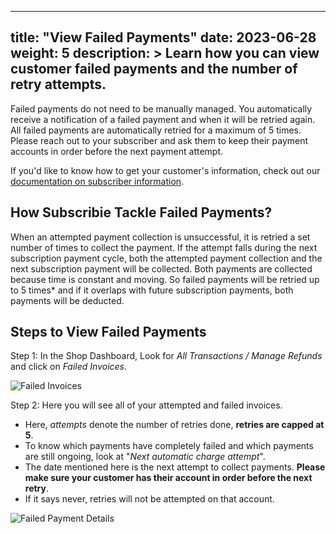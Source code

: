 
---
title: "View Failed Payments"
date: 2023-06-28
weight: 5
description: >
  Learn how you can view customer failed payments and the number of retry attempts.
---

Failed payments do not need to be manually managed. You automatically receive a notification of a failed payment and when it will be retried again. All failed payments are automatically retried for a maximum of 5 times. Please reach out to your subscriber and ask them to keep their payment accounts in order before the next payment attempt.

If you'd like to know how to get your customer's information, check out our [documentation on subscriber information](https://docs.subscribie.co.uk/docs/tasks/export-subscribers-from-your-shop/).

## How Subscribie Tackle Failed Payments?
When an attempted payment collection is unsuccessful, it is retried a set number of times to collect the payment. If the attempt falls during the next subscription payment cycle, both the attempted payment collection and the next subscription payment will be collected. Both payments are collected because time is constant and moving. So failed payments will be retried up to 5 times* and if it overlaps with future subscription payments, both payments will be deducted.

## Steps to View Failed Payments

Step 1: In the Shop Dashboard, Look for *All Transactions / Manage Refunds* and click on *Failed Invoices*.

![Failed Invoices](https://github.com/Subscribie/subscribie/assets/30567984/8e828555-6c32-4958-9b3a-41caba285e65)

Step 2: Here you will see all of your attempted and failed invoices.
- Here, *attempts* denote the number of retries done, **retries are capped at 5**.
- To know which payments have completely failed and which payments are still ongoing, look at "*Next automatic charge attempt*".
- The date mentioned here is the next attempt to collect payments. **Please make sure your customer has their account in order before the next retry**.
- If it says never, retries will not be attempted on that account.

![Failed Payment Details](https://github.com/Subscribie/subscribie/assets/30567984/4ef0ec2a-ca52-4111-9012-a1cd9426269d)
